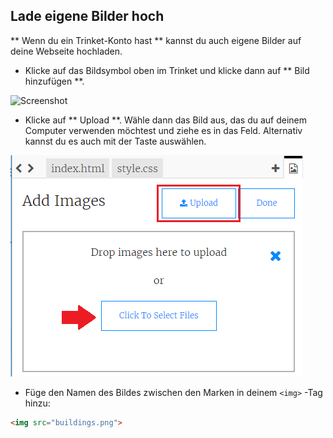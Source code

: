 ## Lade eigene Bilder hoch

** Wenn du ein Trinket-Konto hast ** kannst du auch eigene Bilder auf deine Webseite hochladen.

+ Klicke auf das Bildsymbol oben im Trinket und klicke dann auf ** Bild hinzufügen **.

![Screenshot](images/story-upload.png)

+ Klicke auf ** Upload **. Wähle dann das Bild aus, das du auf deinem Computer verwenden möchtest und ziehe es in das Feld. Alternativ kannst du es auch mit der Taste auswählen.

![Upload](images/upload-image.png)

+ Füge den Namen des Bildes zwischen den Marken in deinem `<img>` -Tag hinzu:

```html
<img src="buildings.png">
```